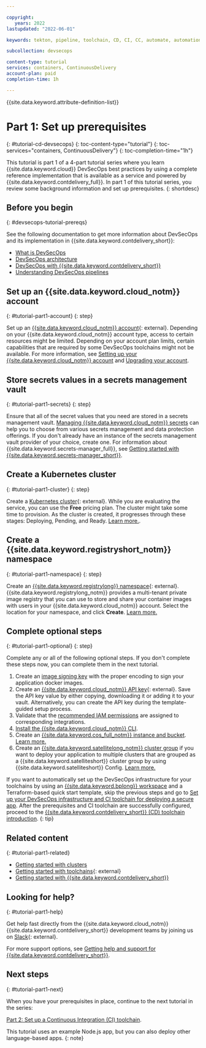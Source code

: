 ```yaml
---

copyright:
   years: 2022
lastupdated: "2022-06-01"

keywords: tekton, pipeline, toolchain, CD, CI, CC, automate, automation, continuous delivery, continuous integration, continuous compliance, devsecops tutorial, devsecops, DevOps, shift-left, shift left, secure DevOps, IBM Cloud, satellite, custom target, multiple clusters

subcollection: devsecops

content-type: tutorial
services: containers, ContinuousDelivery
account-plan: paid
completion-time: 1h

---
```


{{site.data.keyword.attribute-definition-list}}

# Part 1: Set up prerequisites
{: #tutorial-cd-devsecops}
{: toc-content-type="tutorial"}
{: toc-services="containers, ContinuousDelivery"}
{: toc-completion-time="1h"}

This tutorial is part 1 of a 4-part tutorial series where you learn {{site.data.keyword.cloud}} DevSecOps best practices by using a complete reference implementation that is available as a service and powered by {{site.data.keyword.contdelivery_full}}. In part 1 of this tutorial series, you review some background information and set up prerequisites.
{: shortdesc}

## Before you begin
{: #devsecops-tutorial-prereqs}

See the following documentation to get more information about DevSecOps and its implementation in {{site.data.keyword.contdelivery_short}}:

* [What is DevSecOps](https://www.ibm.com/cloud/learn/devsecops)
* [DevSecOps architecture](/docs/devsecops?topic=devsecops-cd-devsecops-arch)
* [DevSecOps with {{site.data.keyword.contdelivery_short}}](/docs/devsecops?topic=devsecops-devsecops_intro)
* [Understanding DevSecOps pipelines](/docs/devsecops?topic=devsecops-cd-devsecops-pipelines)

## Set up an {{site.data.keyword.cloud_notm}} account
{: #tutorial-part1-account}
{: step}

Set up an [{{site.data.keyword.cloud_notm}} account](/registration){: external}. Depending on your {{site.data.keyword.cloud_notm}} account type, access to certain resources might be limited. Depending on your account plan limits, certain capabilities that are required by some DevSecOps toolchains might not be available. For more information, see [Setting up your {{site.data.keyword.cloud_notm}} account](/docs/account?topic=account-account-getting-started) and [Upgrading your account](/docs/account?topic=account-upgrading-account).

## Store secrets values in a secrets management vault
{: #tutorial-part1-secrets}
{: step}

Ensure that all of the secret values that you need are stored in a secrets management vault. [Managing {{site.data.keyword.cloud_notm}} secrets](/docs/secrets-manager?topic=secrets-manager-manage-secrets-ibm-cloud) can help you to choose from various secrets management and data protection offerings. If you don't already have an instance of the secrets management vault provider of your choice, create one. For information about {{site.data.keyword.secrets-manager_full}}, see [Getting started with {{site.data.keyword.secrets-manager_short}}](/docs/secrets-manager?topic=secrets-manager-getting-started).

## Create a Kubernetes cluster
{: #tutorial-part1-cluster}
{: step}

Create a [Kubernetes cluster](/kubernetes/catalog/cluster/create){: external}. While you are evaluating the service, you can use the **Free** pricing plan. The cluster might take some time to provision. As the cluster is created, it progresses through these stages: Deploying, Pending, and Ready. [Learn more.](/docs/containers?topic=containers-clusters).

## Create a {{site.data.keyword.registryshort_notm}} namespace
{: #tutorial-part1-namespace}
{: step}

Create an [{{site.data.keyword.registrylong}} namespace](/registry/namespaces){: external}. {{site.data.keyword.registrylong_notm}} provides a multi-tenant private image registry that you can use to store and share your container images with users in your {{site.data.keyword.cloud_notm}} account. Select the location for your namespace, and click **Create**. [Learn more.](/docs/Registry?topic=Registry-getting-started)

## Complete optional steps
{: #tutorial-part1-optional}
{: step}

Complete any or all of the following optional steps. If you don't complete these steps now, you can complete them in the next tutorial.

1. Create an [image signing key](/docs/devsecops?topic=devsecops-devsecops-image-signing) with the proper encoding to sign your application docker images.
1. Create an [{{site.data.keyword.cloud_notm}} API key](https://cloud.ibm.com/iam/apikeys){: external}. Save the API key value by either copying, downloading it or adding it to your vault. Alternatively, you can create the API key during the template-guided setup process.
1. Validate that the [recommended IAM permissions](/docs/devsecops?topic=devsecops-iam-permissions) are assigned to corresponding integrations.
1. [Install the {{site.data.keyword.cloud_notm}} CLI](/docs/cli?topic=cloud-cli-getting-started).
1. Create an [{{site.data.keyword.cos_full_notm}} instance and bucket](/docs/devsecops?topic=devsecops-cd-devsecops-cos-config). [Learn more.](/docs/cloud-object-storage?topic=cloud-object-storage-about-cloud-object-storage)
1. Create an [{{site.data.keyword.satellitelong_notm}} cluster group](/docs/satellite?topic=satellite-setup-clusters-satconfig) if you want to deploy your application to multiple clusters that are grouped as a {{site.data.keyword.satelliteshort}} cluster group by using {{site.data.keyword.satelliteshort}} Config. [Learn more.](/docs/satellite?topic=satellite-cluster-config)

If you want to automatically set up the DevSecOps infrastructure for your toolchains by using an [{{site.data.keyword.bplong}} workspace](/docs/schematics?topic=schematics-about-schematics) and a Terraform-based quick start template, skip the previous steps and go to [Set up your DevSecOps infrastructure and CI toolchain for deploying a secure app](/docs/apps?topic=apps-tutorial-apps-devsecops). After the prerequisites and CI toolchain are successfully configured, proceed to the [{{site.data.keyword.contdelivery_short}} (CD) toolchain introduction](#devsecops-cd-toolchain-intro).
{: tip}

## Related content
{: #tutorial-part1-related}

* [Getting started with clusters](/docs/containers?topic=containers-getting-started)
* [Getting started with toolchains](https://cloud.ibm.com/devops/getting-started){: external}
* [Getting started with {{site.data.keyword.contdelivery_short}}](/docs/ContinuousDelivery?topic=ContinuousDelivery-getting-started)

## Looking for help?
{: #tutorial-part1-help}

Get help fast directly from the {{site.data.keyword.cloud_notm}} {{site.data.keyword.contdelivery_short}} development teams by joining us on [Slack](https://ic-devops-slack-invite.us-south.devops.cloud.ibm.com/){: external}.

For more support options, see [Getting help and support for {{site.data.keyword.contdelivery_short}}](/docs/ContinuousDelivery?topic=ContinuousDelivery-gettinghelp).

## Next steps
{: #tutorial-part1-next}

When you have your prerequisites in place, continue to the next tutorial in the series:

[Part 2: Set up a Continuous Integration (CI) toolchain](/docs/devsecops?topic=devsecops-tutorial-ci-toolchain).

This tutorial uses an example Node.js app, but you can also deploy other language-based apps.
{: note}
